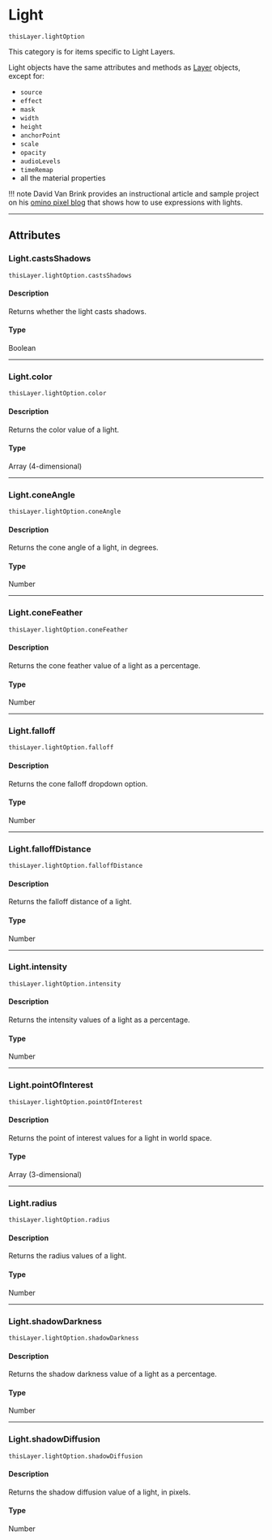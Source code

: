 # Light

`thisLayer.lightOption`

This category is for items specific to Light Layers.

Light objects have the same attributes and methods as [Layer](../layer/general.md) objects, except for:

- `source`
- `effect`
- `mask`
- `width`
- `height`
- `anchorPoint`
- `scale`
- `opacity`
- `audioLevels`
- `timeRemap`
- all the material properties

!!! note
    David Van Brink provides an instructional article and sample project on his [omino pixel blog](http://www.adobe.com/go/learn_ae_ominoflashing) that shows how to use expressions with lights.

---

## Attributes

### Light.castsShadows

`thisLayer.lightOption.castsShadows`

#### Description

Returns whether the light casts shadows.

#### Type

Boolean

---

### Light.color

`thisLayer.lightOption.color`

#### Description

Returns the color value of a light.

#### Type

Array (4-dimensional)

---

### Light.coneAngle

`thisLayer.lightOption.coneAngle`

#### Description

Returns the cone angle of a light, in degrees.

#### Type

Number

---

### Light.coneFeather

`thisLayer.lightOption.coneFeather`

#### Description

Returns the cone feather value of a light as a percentage.

#### Type

Number

---

### Light.falloff

`thisLayer.lightOption.falloff`

#### Description

Returns the cone falloff dropdown option.

#### Type

Number

---

### Light.falloffDistance

`thisLayer.lightOption.falloffDistance`

#### Description

Returns the falloff distance of a light.

#### Type

Number

---

### Light.intensity

`thisLayer.lightOption.intensity`

#### Description

Returns the intensity values of a light as a percentage.

#### Type

Number

---

### Light.pointOfInterest

`thisLayer.lightOption.pointOfInterest`

#### Description

Returns the point of interest values for a light in world space.

#### Type

Array (3-dimensional)

---

### Light.radius

`thisLayer.lightOption.radius`

#### Description

Returns the radius values of a light.

#### Type

Number

---

### Light.shadowDarkness

`thisLayer.lightOption.shadowDarkness`

#### Description

Returns the shadow darkness value of a light as a percentage.

#### Type

Number

---

### Light.shadowDiffusion

`thisLayer.lightOption.shadowDiffusion`

#### Description

Returns the shadow diffusion value of a light, in pixels.

#### Type

Number
